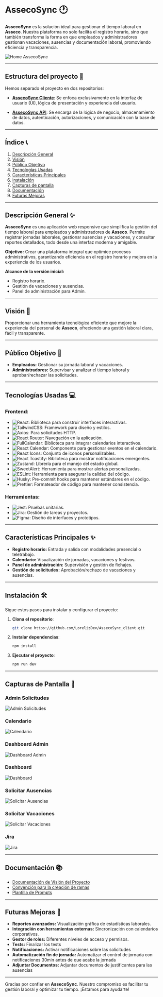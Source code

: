 # AssecoSync 🕐

**AssecoSync** es la solución ideal para gestionar el tiempo laboral en **Asseco**. Nuestra plataforma no solo facilita el registro horario, sino que también transforma la forma en que empleados y administradores gestionan vacaciones, ausencias y documentación laboral, promoviendo eficiencia y transparencia.

![Home AssecoSync](src/assets/images/screenshots/login.jpg)

---

## Estructura del proyecto 📁

Hemos separado el proyecto en dos repositorios:

- **[AssecoSync Cliente](https://github.com/LorelizDev/AssecoSync_client)**: Se enfoca exclusivamente en la interfaz de usuario (UI), lógica de presentación y experiencia del usuario.

- **[AssecoSync API](https://github.com/LorelizDev/AssecoSync_API)**: Se encarga de la lógica de negocio, almacenamiento de datos, autenticación, autorizaciones, y comunicación con la base de datos.

---

## Índice 📞

1. [Descripción General](#descripción-general)
2. [Visión](#visión)
3. [Público Objetivo](#público-objetivo)
4. [Tecnologías Usadas](#tecnologías-usadas)
5. [Características Principales](#características-principales)
6. [Instalación](#instalación)
7. [Capturas de pantalla](#capturas-de-pantalla)
8. [Documentación](#documentación)
9. [Futuras Mejoras](#futuras-mejoras)

---

## Descripción General ✨

**AssecoSync** es una aplicación web responsive que simplifica la gestión del tiempo laboral para empleados y administradores de **Asseco**. Permite registrar jornadas laborales, gestionar ausencias y vacaciones, y consultar reportes detallados, todo desde una interfaz moderna y amigable.

**Objetivo:**
Crear una plataforma integral que optimice procesos administrativos, garantizando eficiencia en el registro horario y mejora en la experiencia de los usuarios.

**Alcance de la versión inicial:**

- Registro horario.
- Gestión de vacaciones y ausencias.
- Panel de administración para Admin.

---

## Visión 🌟

Proporcionar una herramienta tecnológica eficiente que mejore la experiencia del personal de **Asseco**, ofreciendo una gestión laboral clara, fácil y transparente.

---

## Público Objetivo 👥

- **Empleados:** Gestionar su jornada laboral y vacaciones.
- **Administradores:** Supervisar y analizar el tiempo laboral y aprobar/rechazar las solicitudes.

---

## Tecnologías Usadas 💻

### Frontend:

- ![React](https://img.shields.io/badge/React-blue?style=for-the-badge&logo=react&logoColor=white): Biblioteca para construir interfaces interactivas.
- ![TailwindCSS](https://img.shields.io/badge/TailwindCSS-06B6D4?style=for-the-badge&logo=tailwindcss&logoColor=white): Framework para diseño y estilos.
- ![Axios](https://img.shields.io/badge/Axios-5A29E4?style=for-the-badge&logo=axios&logoColor=white): Para solicitudes HTTP.
- ![React Router](https://img.shields.io/badge/React_Router-CA4245?style=for-the-badge&logo=react-router&logoColor=white): Navegación en la aplicación.
- ![FullCalendar](https://img.shields.io/badge/FullCalendar-3E7B8B?style=for-the-badge&logo=calendar&logoColor=white): Biblioteca para integrar calendarios interactivos.
- ![React Calendar](https://img.shields.io/badge/React_Calendar-FF6F61?style=for-the-badge&logo=react&logoColor=white): Componente para gestionar eventos en el calendario.
- ![React Icons](https://img.shields.io/badge/React_Icons-EFC050?style=for-the-badge&logo=react&logoColor=white): Conjunto de iconos personalizables.
- ![React Toastify](https://img.shields.io/badge/React_Toastify-FFDD57?style=for-the-badge&logo=react&logoColor=white): Biblioteca para mostrar notificaciones emergentes.
- ![Zustand](https://img.shields.io/badge/Zustand-FF5722?style=for-the-badge&logo=redux&logoColor=white): Librería para el manejo del estado global.
- ![SweetAlert](https://img.shields.io/badge/SweetAlert-5CB85C?style=for-the-badge&logo=javascript&logoColor=white): Herramienta para mostrar alertas personalizadas.
- ![ESLint](https://img.shields.io/badge/ESLint-4B32C3?style=for-the-badge&logo=eslint&logoColor=white): Herramienta para asegurar la calidad del código.
- ![Husky](https://img.shields.io/badge/Husky-000000?style=for-the-badge&logo=git&logoColor=white): Pre-commit hooks para mantener estándares en el código.
- ![Prettier](https://img.shields.io/badge/Prettier-F7B93E?style=for-the-badge&logo=prettier&logoColor=white): Formateador de código para mantener consistencia.

### Herramientas:

- ![Jest](https://img.shields.io/badge/Jest-C21325?style=for-the-badge&logo=jest&logoColor=white): Pruebas unitarias.
- ![Jira](https://img.shields.io/badge/Jira-0052CC?style=for-the-badge&logo=jira&logoColor=white): Gestión de tareas y proyectos.
- ![Figma](https://img.shields.io/badge/Figma-F24E1E?style=for-the-badge&logo=figma&logoColor=white): Diseño de interfaces y prototipos.

---

## Características Principales ✨

- **Registro horario:** Entrada y salida con modalidades presencial o teletrabajo.
- **Calendario:** Visualización de jornadas, vacaciones y festivos.
- **Panel de administración:** Supervisión y gestión de fichajes.
- **Gestión de solicitudes:** Aprobación/rechazo de vacaciones y ausencias.

---

## Instalación 🛠️

Sigue estos pasos para instalar y configurar el proyecto:

1. **Clona el repositorio**:

   ```bash
   git clone https://github.com/LorelizDev/AssecoSync_client.git
   ```

2. **Instalar dependencias**:

   ```bash
   npm install
   ```

3. **Ejecutar el proyecto**:

   ```bash
   npm run dev
   ```

---

## Capturas de Pantalla 📸

### Admin Solicitudes

![Admin Solicitudes](src/assets/images/screenshots/admin-solicitudes.jpg)

### Calendario

![Calendario](src/assets/images/screenshots/calendar.jpg)

### Dashboard Admin

![Dashboard Admin](src/assets/images/screenshots/dashboard-admin.jpg)

### Dashboard

![Dashboard](src/assets/images/screenshots/dashboard.jpg)

### Solicitar Ausencias

![Solicitar Ausencias](src/assets/images/screenshots/solicitar-ausencias.jpg)

### Solicitar Vacaciones

![Solicitar Vacaciones](src/assets/images/screenshots/solicitar-vacaciones.jpg)

### Jira

![Jira](src/assets/images/screenshots/jira.jpg)

---

## Documentación 📚

- [Documentación de Visión del Proyecto](src/docs/DOCUMENTO%20DE%20VISIÓN%20DEL%20PROYECTO.pdf)
- [Convención para la creación de ramas](src/docs/CONVENCION%20PARA%20LA%20CREACION%20DE%20RAMAS.pdf)
- [Plantilla de Prompts](src/docs/PLANTILLA%20DE%20PROMPTS.pdf)

---

## Futuras Mejoras 🚀

- **Reportes avanzados:** Visualización gráfica de estadísticas laborales.
- **Integración con herramientas externas:** Sincronización con calendarios corporativos.
- **Gestor de roles:** Diferentes niveles de acceso y permisos.
- **Tests:** Finalizar los tests
- **Notificaciones:** Activar notificaciones sobre las solicitudes
- **Automatización fin de jornada:** Automatizar el control de jornada con notificaciones 30min antes de que acabe la jornada
- **Adjuntar Documentos:** Adjuntar documentos de justificantes para las ausencias

---

Gracias por confiar en **AssecoSync**. Nuestro compromiso es facilitar tu gestión laboral y optimizar tu tiempo. ¡Estamos para ayudarte!
